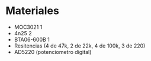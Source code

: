 # Materiales

- MOC3021 1
- 4n25 2
- BTA06-600B 1
- Resitencias (4 de 47k, 2 de 22k, 4 de 100k, 3 de 220)
- AD5220 (potenciometro digital)
